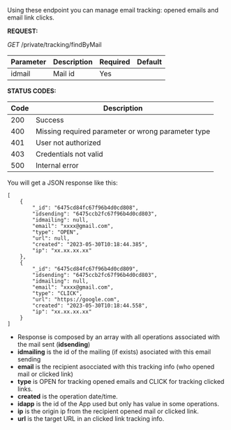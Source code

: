

Using these endpoint you can manage email tracking: opened emails and email link clicks.

<!-- tabs:start -->


<!-- tab:Get tracking info by email -->


**REQUEST:** 

*GET* /private/tracking/findByMail

|Parameter|Description|Required| Default |
|---------|-----------|--------|---------|
|idmail | Mail id | Yes |  |

**STATUS CODES:**

|Code|Description|
|----|-------|
|200 | Success |
|400 | Missing required parameter or wrong parameter type |
|401 | User not authorized |
|403 | Credentials not valid |
|500 | Internal error|


You will get a JSON response like this:

```
[
    {
        "_id": "6475cd84fc67f96b4d0cd808",
        "idsending": "6475ccb2fc67f96b4d0cd803",
        "idmailing": null,
        "email": "xxxx@gmail.com",
        "type": "OPEN",
        "url": null,
        "created": "2023-05-30T10:18:44.385",
        "ip": "xx.xx.xx.xx"
    },
    {
        "_id": "6475cd84fc67f96b4d0cd809",
        "idsending": "6475ccb2fc67f96b4d0cd803",
        "idmailing": null,
        "email": "xxxx@gmail.com",
        "type": "CLICK",
        "url": "https://google.com",
        "created": "2023-05-30T10:18:44.558",
        "ip": "xx.xx.xx.xx"
    }
]
```

- Response is composed by an array with all operations associated with the mail sent (**idsending**)
- **idmailing** is the id of the mailing (if exists) asociated with this email sending
- **email** is the recipient asocciated with this tracking info (who opened mail or clicked link)
- **type** is OPEN for tracking opened emails and CLICK for tracking clicked links.
- **created** is the operation date/time.
- **idapp** is the id of the App used but only has value in some operations.
- **ip** is the origin ip from the recipient opened mail or clicked link.
- **url** is the target URL in an clicked link tracking info.


<!-- tabs:end -->

